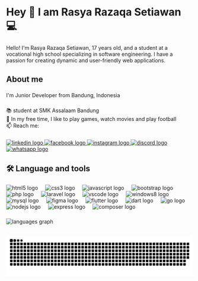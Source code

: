 <h1 align="left">Hey 👋 I am Rasya Razaqa Setiawan 💻</h1>

###

<p align="left">Hello! I'm Rasya Razaqa Setiawan, 17 years old, and a student at a vocational high school specializing in software engineering. I have a passion for creating dynamic and user-friendly web applications.</p>

###

<h2 align="left">About me</h2>

###

<p align="left">I'm Junior Developer from Bandung, Indonesia</p>

###

<p align="left">📚 student at SMK Assalaam Bandung<br>🎯 In my free time, I like to play games, watch movies and play football<br>📫 Reach me:</p>

###

<div align="left">
  <a href="https://www.linkedin.com/in/rasya-razaqa-8926b930b?utm_source=share&utm_campaign=share_via&utm_content=profile&utm_medium=android_app" target="_blank">
    <img src="https://img.shields.io/static/v1?message=LinkedIn&logo=linkedin&label=&color=0077B5&logoColor=white&labelColor=&style=for-the-badge" height="26" alt="linkedin logo"  />
  </a>
  <a href="https://www.facebook.com/rasya.razaqa.3?mibextid=ZbWKwL" target="_blank">
    <img src="https://img.shields.io/static/v1?message=Facebook&logo=facebook&label=&color=1877F2&logoColor=white&labelColor=&style=for-the-badge" height="26" alt="facebook logo"  />
  </a>
  <a href="https://www.instagram.com/rasya.razaqa?utm_source=qr&igsh=aXEwYWJieWE3Mmxj" target="_blank">
    <img src="https://img.shields.io/static/v1?message=Instagram&logo=instagram&label=&color=E4405F&logoColor=white&labelColor=&style=for-the-badge" height="26" alt="instagram logo"  />
  </a>
  <a href="http://discordapp.com/users/735830821742575666" target="_blank">
    <img src="https://img.shields.io/static/v1?message=Discord&logo=discord&label=&color=7289DA&logoColor=white&labelColor=&style=for-the-badge" height="26" alt="discord logo"  />
  </a>
  <a href="https://wa.link/kdpqjv" target="_blank">
    <img src="https://img.shields.io/static/v1?message=Whatsapp&logo=whatsapp&label=&color=25D366&logoColor=white&labelColor=&style=for-the-badge" height="26" alt="whatsapp logo"  />
  </a>
</div>

###

<h2 align="left">🛠 Language and tools</h2>

###

<div align="left">
  <img src="https://skillicons.dev/icons?i=html" height="40" alt="html5 logo"  />
  <img width="12" />
  <img src="https://skillicons.dev/icons?i=css" height="40" alt="css3 logo"  />
  <img width="12" />
  <img src="https://cdn.jsdelivr.net/gh/devicons/devicon/icons/javascript/javascript-plain.svg" height="40" alt="javascript logo"  />
  <img width="12" />
  <img src="https://skillicons.dev/icons?i=bootstrap" height="40" alt="bootstrap logo"  />
  <img width="12" />
  <img src="https://cdn.simpleicons.org/php/777BB4" height="40" alt="php logo"  />
  <img width="12" />
  <img src="https://skillicons.dev/icons?i=laravel" height="40" alt="laravel logo"  />
  <img width="12" />
  <img src="https://skillicons.dev/icons?i=vscode" height="40" alt="vscode logo"  />
  <img width="12" />
  <img src="https://cdn.jsdelivr.net/gh/devicons/devicon/icons/windows8/windows8-original.svg" height="40" alt="windows8 logo"  />
  <img width="12" />
  <img src="https://skillicons.dev/icons?i=mysql" height="40" alt="mysql logo"  />
  <img width="12" />
  <img src="https://skillicons.dev/icons?i=figma" height="40" alt="figma logo"  />
  <img width="12" />
  <img src="https://skillicons.dev/icons?i=flutter" height="40" alt="flutter logo"  />
  <img width="12" />
  <img src="https://skillicons.dev/icons?i=dart" height="40" alt="dart logo"  />
  <img width="12" />
  <img src="https://skillicons.dev/icons?i=go" height="40" alt="go logo"  />
  <img width="12" />
  <img src="https://skillicons.dev/icons?i=nodejs" height="40" alt="nodejs logo"  />
  <img width="12" />
  <img src="https://skillicons.dev/icons?i=express" height="40" alt="express logo"  />
  <img width="12" />
  <img src="https://cdn.jsdelivr.net/gh/devicons/devicon/icons/composer/composer-original.svg" height="40" alt="composer logo"  />
</div>

###

<div align="left">
  <img src="https://github-readme-stats.vercel.app/api/top-langs?username=RasyaRazaqaSetiawan&locale=en&hide_title=false&layout=compact&card_width=320&langs_count=5&theme=github_dark&hide_border=false&order=2" height="150" alt="languages graph"  />
</div>

###

<h2 align="left"></h2>

###

<img src="https://raw.githubusercontent.com/RasyaRazaqaSetiawan/RasyaRazaqaSetiawan/output/snake.svg" alt="Snake animation" />

###
